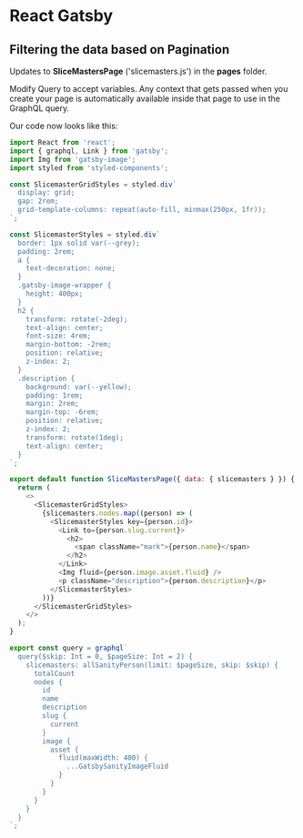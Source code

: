 # React Gatsby

## Filtering the data based on Pagination

Updates to **SliceMastersPage** ('slicemasters.js') in the **pages** folder.

Modify Query to accept variables. Any context that gets passed when you create your page is automatically available inside that page to use in the GraphQL query.

Our code now looks like this:

```javascript
import React from 'react';
import { graphql, Link } from 'gatsby';
import Img from 'gatsby-image';
import styled from 'styled-components';

const SlicemasterGridStyles = styled.div`
  display: grid;
  gap: 2rem;
  grid-template-columns: repeat(auto-fill, minmax(250px, 1fr));
`;

const SlicemasterStyles = styled.div`
  border: 1px solid var(--grey);
  padding: 2rem;
  a {
    text-decoration: none;
  }
  .gatsby-image-wrapper {
    height: 400px;
  }
  h2 {
    transform: rotate(-2deg);
    text-align: center;
    font-size: 4rem;
    margin-bottom: -2rem;
    position: relative;
    z-index: 2;
  }
  .description {
    background: var(--yellow);
    padding: 1rem;
    margin: 2rem;
    margin-top: -6rem;
    position: relative;
    z-index: 2;
    transform: rotate(1deg);
    text-align: center;
  }
`;

export default function SliceMastersPage({ data: { slicemasters } }) {
  return (
    <>
      <SlicemasterGridStyles>
        {slicemasters.nodes.map((person) => (
          <SlicemasterStyles key={person.id}>
            <Link to={person.slug.current}>
              <h2>
                <span className="mark">{person.name}</span>
              </h2>
            </Link>
            <Img fluid={person.image.asset.fluid} />
            <p className="description">{person.description}</p>
          </SlicemasterStyles>
        ))}
      </SlicemasterGridStyles>
    </>
  );
}

export const query = graphql`
  query($skip: Int = 0, $pageSize: Int = 2) {
    slicemasters: allSanityPerson(limit: $pageSize, skip: $skip) {
      totalCount
      nodes {
        id
        name
        description
        slug {
          current
        }
        image {
          asset {
            fluid(maxWidth: 400) {
              ...GatsbySanityImageFluid
            }
          }
        }
      }
    }
  }
`;
```


